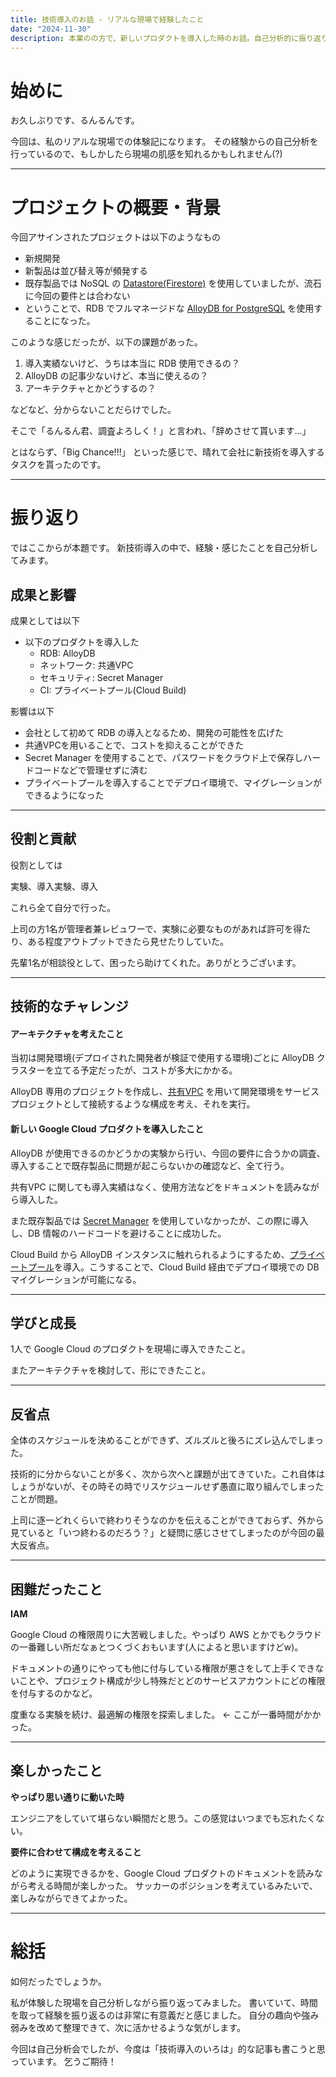 ```yaml
---
title: 技術導入のお話 - リアルな現場で経験したこと
date: "2024-11-30"
description: 本業のの方で、新しいプロダクトを導入した時のお話。自己分析的に振り返ります。
---
```


# 始めに
お久しぶりです、るんるんです。

今回は、私のリアルな現場での体験記になります。
その経験からの自己分析を行っているので、もしかしたら現場の肌感を知れるかもしれません(?)

---
# プロジェクトの概要・背景

今回アサインされたプロジェクトは以下のようなもの

- 新規開発
- 新製品は並び替え等が頻発する
- 既存製品では NoSQL の [Datastore(Firestore)](https://cloud.google.com/datastore/docs/concepts/overview?hl=ja) を使用していましたが、流石に今回の要件とは合わない
- ということで、RDB でフルマネージドな [AlloyDB for PostgreSQL](https://cloud.google.com/products/alloydb?hl=ja) を使用することになった。

このような感じだったが、以下の課題があった。

1. 導入実績ないけど、うちは本当に RDB 使用できるの？
2. AlloyDB の記事少ないけど、本当に使えるの？
3. アーキテクチャとかどうするの？

などなど、分からないことだらけでした。

そこで「るんるん君、調査よろしく！」と言われ、「辞めさせて貰います...」

とはならず、「Big Chance!!!」 といった感じで、晴れて会社に新技術を導入するタスクを貰ったのです。


---
# 振り返り

ではここからが本題です。
新技術導入の中で、経験・感じたことを自己分析してみます。

## 成果と影響
成果としては以下

- 以下のプロダクトを導入した
  - RDB: AlloyDB
  - ネットワーク: 共通VPC
  - セキュリティ: Secret Manager
  - CI: プライベートプール(Cloud Build)

影響は以下

- 会社として初めて RDB の導入となるため、開発の可能性を広げた
- 共通VPCを用いることで、コストを抑えることができた
- Secret Manager を使用することで、パスワードをクラウド上で保存しハードコードなどで管理せずに済む
- プライベートプールを導入することでデプロイ環境で、マイグレーションができるようになった


---
## 役割と貢献

役割としては

実験、導入実験、導入

これら全て自分で行った。

上司の方1名が管理者兼レビュワーで、実験に必要なものがあれば許可を得たり、ある程度アウトプットできたら見せたりしていた。

先輩1名が相談役として、困ったら助けてくれた。ありがとうございます。

---
## 技術的なチャレンジ

#### アーキテクチャを考えたこと

当初は開発環境(デプロイされた開発者が検証で使用する環境)ごとに AlloyDB クラスターを立てる予定だったが、コストが多大にかかる。

AlloyDB 専用のプロジェクトを作成し、[共有VPC](https://cloud.google.com/vpc/docs/shared-vpc?hl=ja) を用いて開発環境をサービスプロジェクトとして接続するような構成を考え、それを実行。

#### 新しい Google Cloud プロダクトを導入したこと

AlloyDB が使用できるのかどうかの実験から行い、今回の要件に合うかの調査、導入することで既存製品に問題が起こらないかの確認など、全て行う。

共有VPC に関しても導入実績はなく、使用方法などをドキュメントを読みながら導入した。

また既存製品では [Secret Manager](https://cloud.google.com/secret-manager?hl=ja) を使用していなかったが、この際に導入し、DB 情報のハードコードを避けることに成功した。

Cloud Build から AlloyDB インスタンスに触れられるようにするため、[プライベートプール](https://cloud.google.com/build/docs/private-pools/private-pools-overview?hl=ja)を導入。こうすることで、Cloud Build 経由でデプロイ環境での DB マイグレーションが可能になる。

---
## 学びと成長

1人で Google Cloud のプロダクトを現場に導入できたこと。

またアーキテクチャを検討して、形にできたこと。

---
## 反省点

全体のスケジュールを決めることができず、ズルズルと後ろにズレ込んでしまった。

技術的に分からないことが多く、次から次へと課題が出てきていた。これ自体はしょうがないが、その時その時でリスケジュールせず愚直に取り組んでしまったことが問題。

上司に逐一どれくらいで終わりそうなのかを伝えることができておらず、外から見ていると「いつ終わるのだろう？」と疑問に感じさせてしまったのが今回の最大反省点。


---
## 困難だったこと

**IAM**

Google Cloud の権限周りに大苦戦しました。やっぱり AWS とかでもクラウドの一番難しい所だなぁとつくづくおもいます(人によると思いますけどw)。

ドキュメントの通りにやっても他に付与している権限が悪さをして上手くできないことや、プロジェクト構成が少し特殊だとどのサービスアカウントにどの権限を付与するのかなど。

度重なる実験を続け、最適解の権限を探索しました。 ← ここが一番時間がかかった。

---
## 楽しかったこと

**やっぱり思い通りに動いた時**

エンジニアをしていて堪らない瞬間だと思う。この感覚はいつまでも忘れたくない。

**要件に合わせて構成を考えること**

どのように実現できるかを、Google Cloud プロダクトのドキュメントを読みながら考える時間が楽しかった。
サッカーのポジションを考えているみたいで、楽しみながらできてよかった。

---
# 総括
如何だったでしょうか。

私が体験した現場を自己分析しながら振り返ってみました。
書いていて、時間を取って経験を振り返るのは非常に有意義だと感じました。
自分の趣向や強み弱みを改めて整理できて、次に活かせるような気がします。

今回は自己分析会でしたが、今度は「技術導入のいろは」的な記事も書こうと思っています。
乞うご期待！
